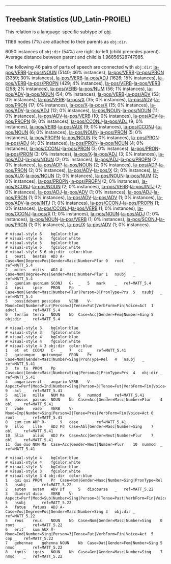 

--------------------------------------------------------------------------------

## Treebank Statistics (UD_Latin-PROIEL)

This relation is a language-specific subtype of [obj]().

11166 nodes (7%) are attached to their parents as `obj:dir`.

6050 instances of `obj:dir` (54%) are right-to-left (child precedes parent).
Average distance between parent and child is 1.96856528747985.

The following 46 pairs of parts of speech are connected with `obj:dir`: [la-pos/VERB]()-[la-pos/NOUN]() (5140; 46% instances), [la-pos/VERB]()-[la-pos/PRON]() (3359; 30% instances), [la-pos/VERB]()-[la-pos/ADJ]() (1626; 15% instances), [la-pos/VERB]()-[la-pos/PROPN]() (429; 4% instances), [la-pos/VERB]()-[la-pos/VERB]() (258; 2% instances), [la-pos/VERB]()-[la-pos/NUM]() (56; 1% instances), [la-pos/ADV]()-[la-pos/NOUN]() (54; 0% instances), [la-pos/VERB]()-[la-pos/ADV]() (53; 0% instances), [la-pos/VERB]()-[la-pos/X]() (35; 0% instances), [la-pos/ADV]()-[la-pos/PRON]() (17; 0% instances), [la-pos/X]()-[la-pos/X]() (15; 0% instances), [la-pos/ADV]()-[la-pos/ADJ]() (12; 0% instances), [la-pos/NOUN]()-[la-pos/NOUN]() (11; 0% instances), [la-pos/ADV]()-[la-pos/VERB]() (10; 0% instances), [la-pos/ADV]()-[la-pos/PROPN]() (9; 0% instances), [la-pos/CCONJ]()-[la-pos/ADJ]() (9; 0% instances), [la-pos/VERB]()-[la-pos/AUX]() (9; 0% instances), [la-pos/CCONJ]()-[la-pos/NOUN]() (6; 0% instances), [la-pos/NOUN]()-[la-pos/PRON]() (5; 0% instances), [la-pos/PROPN]()-[la-pos/NOUN]() (5; 0% instances), [la-pos/PRON]()-[la-pos/ADJ]() (4; 0% instances), [la-pos/PRON]()-[la-pos/NOUN]() (4; 0% instances), [la-pos/CCONJ]()-[la-pos/PRON]() (3; 0% instances), [la-pos/PRON]()-[la-pos/PRON]() (3; 0% instances), [la-pos/X]()-[la-pos/ADJ]() (3; 0% instances), [la-pos/ADJ]()-[la-pos/NOUN]() (2; 0% instances), [la-pos/ADJ]()-[la-pos/PROPN]() (2; 0% instances), [la-pos/ADP]()-[la-pos/NOUN]() (2; 0% instances), [la-pos/ADP]()-[la-pos/PRON]() (2; 0% instances), [la-pos/ADV]()-[la-pos/X]() (2; 0% instances), [la-pos/AUX]()-[la-pos/NOUN]() (2; 0% instances), [la-pos/NOUN]()-[la-pos/NUM]() (2; 0% instances), [la-pos/PROPN]()-[la-pos/PROPN]() (2; 0% instances), [la-pos/SCONJ]()-[la-pos/NOUN]() (2; 0% instances), [la-pos/VERB]()-[la-pos/INTJ]() (2; 0% instances), [la-pos/ADJ]()-[la-pos/ADV]() (1; 0% instances), [la-pos/ADJ]()-[la-pos/PRON]() (1; 0% instances), [la-pos/ADV]()-[la-pos/ADV]() (1; 0% instances), [la-pos/ADV]()-[la-pos/INTJ]() (1; 0% instances), [la-pos/CCONJ]()-[la-pos/PROPN]() (1; 0% instances), [la-pos/CCONJ]()-[la-pos/VERB]() (1; 0% instances), [la-pos/CCONJ]()-[la-pos/X]() (1; 0% instances), [la-pos/NOUN]()-[la-pos/ADJ]() (1; 0% instances), [la-pos/NOUN]()-[la-pos/VERB]() (1; 0% instances), [la-pos/SCONJ]()-[la-pos/PRON]() (1; 0% instances), [la-pos/X]()-[la-pos/ADV]() (1; 0% instances).


~~~ conllu
# visual-style 6	bgColor:blue
# visual-style 6	fgColor:white
# visual-style 5	bgColor:blue
# visual-style 5	fgColor:white
# visual-style 5 6 obj:dir	color:blue
1	beati	beatus	ADJ	A-	Case=Nom|Degree=Pos|Gender=Masc|Number=Plur	0	root	_	ref=MATT_5.4
2	mites	mitis	ADJ	A-	Case=Nom|Degree=Pos|Gender=Masc|Number=Plur	1	nsubj	_	ref=MATT_5.4
3	quoniam	quoniam	SCONJ	G-	_	5	mark	_	ref=MATT_5.4
4	ipsi	ipse	PRON	Pp	Case=Nom|Gender=Masc|Number=Plur|Person=3|PronType=Prs	5	nsubj	_	ref=MATT_5.4
5	possidebunt	possideo	VERB	V-	Mood=Ind|Number=Plur|Person=3|Tense=Fut|VerbForm=Fin|Voice=Act	1	advcl	_	ref=MATT_5.4
6	terram	terra	NOUN	Nb	Case=Acc|Gender=Fem|Number=Sing	5	obj:dir	_	ref=MATT_5.4

~~~


~~~ conllu
# visual-style 3	bgColor:blue
# visual-style 3	fgColor:white
# visual-style 4	bgColor:blue
# visual-style 4	fgColor:white
# visual-style 4 3 obj:dir	color:blue
1	et	et	CCONJ	C-	_	7	cc	_	ref=MATT_5.41
2	quicumque	quicumque	PRON	Pr	Case=Nom|Gender=Masc|Number=Sing|PronType=Rel	4	nsubj	_	ref=MATT_5.41
3	te	tu	PRON	Pp	Case=Acc|Gender=Masc|Number=Sing|Person=2|PronType=Prs	4	obj:dir	_	ref=MATT_5.41
4	angariaverit	angario	VERB	V-	Aspect=Perf|Mood=Ind|Number=Sing|Person=3|Tense=Fut|VerbForm=Fin|Voice=Act	9	acl	_	ref=MATT_5.41
5	mille	mille	NUM	Ma	_	6	nummod	_	ref=MATT_5.41
6	passus	passus	NOUN	Nb	Case=Acc|Gender=Masc|Number=Plur	4	obl	_	ref=MATT_5.41
7	vade	vado	VERB	V-	Mood=Imp|Number=Sing|Person=2|Tense=Pres|VerbForm=Fin|Voice=Act	0	root	_	ref=MATT_5.41
8	cum	cum	ADP	R-	_	9	case	_	ref=MATT_5.41
9	illo	ille	ADJ	Pd	Case=Abl|Gender=Masc|Number=Sing	7	obl	_	ref=MATT_5.41
10	alia	alius	ADJ	Px	Case=Acc|Gender=Neut|Number=Plur	7	obl	_	ref=MATT_5.41
11	duo	duo	NUM	Ma	Case=Acc|Gender=Neut|Number=Plur	10	nummod	_	ref=MATT_5.41

~~~


~~~ conllu
# visual-style 4	bgColor:blue
# visual-style 4	fgColor:white
# visual-style 3	bgColor:blue
# visual-style 3	fgColor:white
# visual-style 3 4 obj:dir	color:blue
1	qui	qui	PRON	Pr	Case=Nom|Gender=Masc|Number=Sing|PronType=Rel	3	nsubj	_	ref=MATT_5.22
2	autem	autem	ADV	Df	_	5	discourse	_	ref=MATT_5.22
3	dixerit	dico	VERB	V-	Aspect=Perf|Mood=Sub|Number=Sing|Person=3|Tense=Past|VerbForm=Fin|Voice=Act	5	nsubj	_	ref=MATT_5.22
4	fatue	fatuus	ADJ	A-	Case=Voc|Degree=Pos|Gender=Masc|Number=Sing	3	obj:dir	_	ref=MATT_5.22
5	reus	reus	NOUN	Nb	Case=Nom|Gender=Masc|Number=Sing	0	root	_	ref=MATT_5.22
6	erit	sum	AUX	V-	Mood=Ind|Number=Sing|Person=3|Tense=Fut|VerbForm=Fin|Voice=Act	5	cop	_	ref=MATT_5.22
7	gehennae	gehenna	NOUN	Nb	Case=Dat|Gender=Fem|Number=Sing	5	nmod	_	ref=MATT_5.22
8	ignis	ignis	NOUN	Nb	Case=Gen|Gender=Masc|Number=Sing	7	nmod	_	ref=MATT_5.22

~~~


